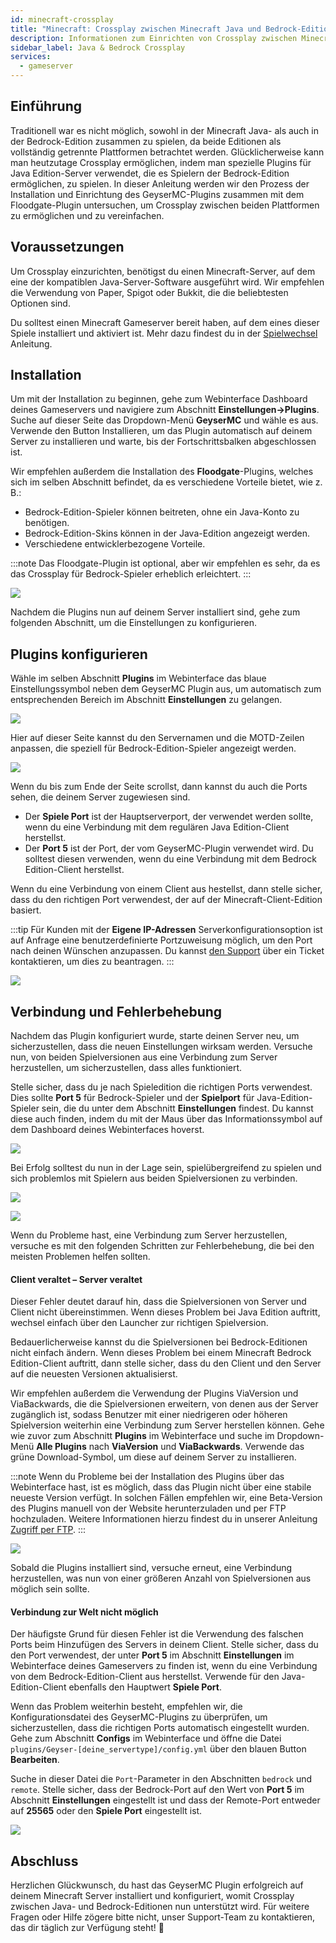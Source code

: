 ```yaml
---
id: minecraft-crossplay
title: "Minecraft: Crossplay zwischen Minecraft Java und Bedrock-Editionen einrichten"
description: Informationen zum Einrichten von Crossplay zwischen Minecraft Java & Bedrock Editionen auf Ihrem Minecraft-Server von ZAP-Hosting – ZAP-Hosting.com-Dokumentation
sidebar_label: Java & Bedrock Crossplay
services:
  - gameserver
---
```


## Einführung

Traditionell war es nicht möglich, sowohl in der Minecraft Java- als auch in der Bedrock-Edition zusammen zu spielen, da beide Editionen als vollständig getrennte Plattformen betrachtet werden. Glücklicherweise kann man heutzutage Crossplay ermöglichen, indem man spezielle Plugins für Java Edition-Server verwendet, die es Spielern der Bedrock-Edition ermöglichen, zu spielen. In dieser Anleitung werden wir den Prozess der Installation und Einrichtung des GeyserMC-Plugins zusammen mit dem Floodgate-Plugin untersuchen, um Crossplay zwischen beiden Plattformen zu ermöglichen und zu vereinfachen.

## Voraussetzungen

Um Crossplay einzurichten, benötigst du einen Minecraft-Server, auf dem eine der kompatiblen Java-Server-Software ausgeführt wird. Wir empfehlen die Verwendung von Paper, Spigot oder Bukkit, die die beliebtesten Optionen sind.

Du solltest einen Minecraft Gameserver bereit haben, auf dem eines dieser Spiele installiert und aktiviert ist. Mehr dazu findest du in der [Spielwechsel](gameserver-gameswitch.md) Anleitung.

## Installation

Um mit der Installation zu beginnen, gehe zum Webinterface Dashboard deines Gameservers und navigiere zum Abschnitt **Einstellungen->Plugins**. Suche auf dieser Seite das Dropdown-Menü **GeyserMC** und wähle es aus. Verwende den Button Installieren, um das Plugin automatisch auf deinem Server zu installieren und warte, bis der Fortschrittsbalken abgeschlossen ist.

Wir empfehlen außerdem die Installation des **Floodgate**-Plugins, welches sich im selben Abschnitt befindet, da es verschiedene Vorteile bietet, wie z. B.:
- Bedrock-Edition-Spieler können beitreten, ohne ein Java-Konto zu benötigen.
- Bedrock-Edition-Skins können in der Java-Edition angezeigt werden.
- Verschiedene entwicklerbezogene Vorteile.

:::note
Das Floodgate-Plugin ist optional, aber wir empfehlen es sehr, da es das Crossplay für Bedrock-Spieler erheblich erleichtert.
:::

![](https://screensaver01.zap-hosting.com/index.php/s/PT4NEHKFnRsCE5B/preview)

Nachdem die Plugins nun auf deinem Server installiert sind, gehe zum folgenden Abschnitt, um die Einstellungen zu konfigurieren.

## Plugins konfigurieren

Wähle im selben Abschnitt **Plugins** im Webinterface das blaue Einstellungssymbol neben dem GeyserMC Plugin aus, um automatisch zum entsprechenden Bereich im Abschnitt **Einstellungen** zu gelangen.

![](https://screensaver01.zap-hosting.com/index.php/s/RBQ23DatqiB63KS/preview)

Hier auf dieser Seite kannst du den Servernamen und die MOTD-Zeilen anpassen, die speziell für Bedrock-Edition-Spieler angezeigt werden.

![](https://screensaver01.zap-hosting.com/index.php/s/5F65z2yftaao7jm/preview)

Wenn du bis zum Ende der Seite scrollst, dann kannst du auch die Ports sehen, die deinem Server zugewiesen sind.

- Der **Spiele Port** ist der Hauptserverport, der verwendet werden sollte, wenn du eine Verbindung mit dem regulären Java Edition-Client herstellst.
- Der **Port 5** ist der Port, der vom GeyserMC-Plugin verwendet wird. Du solltest diesen verwenden, wenn du eine Verbindung mit dem Bedrock Edition-Client herstellst.

Wenn du eine Verbindung von einem Client aus hestellst, dann stelle sicher, dass du den richtigen Port verwendest, der auf der Minecraft-Client-Edition basiert.

:::tip
Für Kunden mit der **Eigene IP-Adressen** Serverkonfigurationsoption ist auf Anfrage eine benutzerdefinierte Portzuweisung möglich, um den Port nach deinen Wünschen anzupassen. Du kannst [den Support](https://zap-hosting.com/de/customer/support/) über ein Ticket kontaktieren, um dies zu beantragen.
:::

![](https://screensaver01.zap-hosting.com/index.php/s/k62FRXkQ8Frps2g/preview)

<!--
### Floodgate-Plugin

Wenn du dich für die Installation des Floodgate Plugins entschieden hast, dann musst du die GeyserMC-Konfigurationsdatei anpassen, um es als Hauptauthentifizierungsmethode zu aktivieren. Bitte stelle sicher, dass dein Server ausgeschaltet ist, bevor du die Konfigurationsdateien bearbeitest, da sonst Änderungen überschrieben werden können.

Gehe zum Abschnitt **Configs** beim Dashboard deines Gameservers und öffne die Datei `plugins/Geyser-[deine_servertype]/config.yml` über den blauen Button zum Bearbeiten.

![](https://screensaver01.zap-hosting.com/index.php/s/ixCtkQ5WWWacfGe/preview)

Suche in dieser Datei den Parameter `auth-type` im Abschnitt `remote` und ändere diesen Wert von **online** in **floodgate**, bevor du die Datei speicherst.

![](https://screensaver01.zap-hosting.com/index.php/s/c6JRFxPfjGBSWZi/preview)

GeyserMC verwendet nun das Floodgate Plugin für die Benutzerauthentifizierung und bietet dir verschiedene Vorteile, die bereits erläutert wurden.
-->

## Verbindung und Fehlerbehebung

Nachdem das Plugin konfiguriert wurde, starte deinen Server neu, um sicherzustellen, dass die neuen Einstellungen wirksam werden. Versuche nun, von beiden Spielversionen aus eine Verbindung zum Server herzustellen, um sicherzustellen, dass alles funktioniert.

Stelle sicher, dass du je nach Spieledition die richtigen Ports verwendest. Dies sollte **Port 5** für Bedrock-Spieler und der **Spielport** für Java-Edition-Spieler sein, die du unter dem Abschnitt **Einstellungen** findest. Du kannst diese auch finden, indem du mit der Maus über das Informationssymbol auf dem Dashboard deines Webinterfaces hoverst.

![](https://screensaver01.zap-hosting.com/index.php/s/X8aLS5qknsHyCp3/preview)

Bei Erfolg solltest du nun in der Lage sein, spielübergreifend zu spielen und sich problemlos mit Spielern aus beiden Spielversionen zu verbinden.

![](https://screensaver01.zap-hosting.com/index.php/s/oMRWkaSs5KKbkzy/preview)

![](https://screensaver01.zap-hosting.com/index.php/s/xyMaENLFx4BCSPF/preview)

Wenn du Probleme hast, eine Verbindung zum Server herzustellen, versuche es mit den folgenden Schritten zur Fehlerbehebung, die bei den meisten Problemen helfen sollten.

#### Client veraltet – Server veraltet

Dieser Fehler deutet darauf hin, dass die Spielversionen von Server und Client nicht übereinstimmen. Wenn dieses Problem bei Java Edition auftritt, wechsel einfach über den Launcher zur richtigen Spielversion.

Bedauerlicherweise kannst du die Spielversionen bei Bedrock-Editionen nicht einfach ändern. Wenn dieses Problem bei einem Minecraft Bedrock Edition-Client auftritt, dann stelle sicher, dass du den Client und den Server auf die neuesten Versionen aktualisierst.

Wir empfehlen außerdem die Verwendung der Plugins ViaVersion und ViaBackwards, die die Spielversionen erweitern, von denen aus der Server zugänglich ist, sodass Benutzer mit einer niedrigeren oder höheren Spielversion weiterhin eine Verbindung zum Server herstellen können. Gehe wie zuvor zum Abschnitt **Plugins** im Webinterface und suche im Dropdown-Menü **Alle Plugins** nach **ViaVersion** und **ViaBackwards**. Verwende das grüne Download-Symbol, um diese auf deinem Server zu installieren.

:::note
Wenn du Probleme bei der Installation des Plugins über das Webinterface hast, ist es möglich, dass das Plugin nicht über eine stabile neueste Version verfügt. In solchen Fällen empfehlen wir, eine Beta-Version des Plugins manuell von der Website herunterzuladen und per FTP hochzuladen. Weitere Informationen hierzu findest du in unserer Anleitung [Zugriff per FTP](gameserver-ftpaccess.md).
:::

![](https://screensaver01.zap-hosting.com/index.php/s/CiA3baYs9otnjbL/preview)

Sobald die Plugins installiert sind, versuche erneut, eine Verbindung herzustellen, was nun von einer größeren Anzahl von Spielversionen aus möglich sein sollte.

#### Verbindung zur Welt nicht möglich

Der häufigste Grund für diesen Fehler ist die Verwendung des falschen Ports beim Hinzufügen des Servers in deinem Client. Stelle sicher, dass du den Port verwendest, der unter **Port 5** im Abschnitt **Einstellungen** im Webinterface deines Gameservers zu finden ist, wenn du eine Verbindung von dem Bedrock-Edition-Client aus herstellst. Verwende für den Java-Edition-Client ebenfalls den Hauptwert **Spiele Port**.

Wenn das Problem weiterhin besteht, empfehlen wir, die Konfigurationsdatei des GeyserMC-Plugins zu überprüfen, um sicherzustellen, dass die richtigen Ports automatisch eingestellt wurden. Gehe zum Abschnitt **Configs** im Webinterface und öffne die Datei `plugins/Geyser-[deine_servertype]/config.yml` über den blauen Button **Bearbeiten**.

Suche in dieser Datei die `Port`-Parameter in den Abschnitten `bedrock` und `remote`. Stelle sicher, dass der Bedrock-Port auf den Wert von **Port 5** im Abschnitt **Einstellungen** eingestellt ist und dass der Remote-Port entweder auf **25565** oder den **Spiele Port** eingestellt ist.

![](https://screensaver01.zap-hosting.com/index.php/s/AcZ5JAasBcKQpCm/preview)

## Abschluss 

Herzlichen Glückwunsch, du hast das GeyserMC Plugin erfolgreich auf deinem Minecraft Server installiert und konfiguriert, womit Crossplay zwischen Java- und Bedrock-Editionen nun unterstützt wird. Für weitere Fragen oder Hilfe zögere bitte nicht, unser Support-Team zu kontaktieren, das dir täglich zur Verfügung steht! 🙂